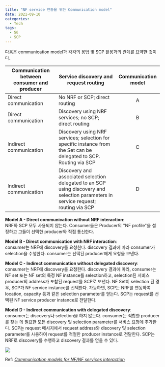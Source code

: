 ```yaml
---
title: "NF service 연동을 위한 Communication model"
date: 2021-09-10
categories:
  - Tech
tags:
  - 5G
  - SCP
---
```


다음은 communication model과 각각의 용법 및 SCP 활용과의 관계를 요약한 것이다.

|Communication between consumer and producer|Service discovery and request routing|Communication model|
|---|---|:---:|
|Direct communication|No NRF or SCP; direct routing|A|
|Direct communication|Discovery using NRF services; no SCP; direct routing|B|
|Indirect communication|Discovery using NRF services; selection for specific instance from the Set can be delegated to SCP. Routing via SCP|C|
|Indirect communication|Discovery and associated selection delegated to an SCP using discovery and selection parameters in service request; routing via SCP|D|

**Model A - Direct communication without NRF interaction**:<br>NRF와 SCP 모두 사용되지 않는다.
Consumer들은 Producer의 "NF profile"을 설정하고 그들이 선택한 producer와 직접 통신한다.

**Model B - Direct communication with NRF interaction**:<br>consumer는 NRF에 discovery를 요청한다. discovery 결과에 따라
consumer가 selection을 수행한다. consumer는 선택된 producer에게 요청을 보낸다.

**Model C - Indirect communication without delegated discovery**:<br>consumer는 NRF에 discovery를 요청한다.
discovery 결과에 따라, consumer는 NF set 또는 NF set의 특정 NF instance를 selection하고, selection된 서비스 producer의 address가 포함된 request를 SCP로 보낸다.
NF Set이 selection 된 경우, SCP가 NF service instance를 선택한다. 가능하면, SCP는 NRF를 연동하여 location, capacity 등과 같은 selection parameter를 얻는다.
SCP는 request를 선택된 NF service producer instance로 전달한다.

**Model D - Indirect communication with delegated discovery**:<br>consumer는 discovery나 selection을 하지 않는다.
consumer는 적합한 producer를 찾는 데 필요한 모든 discovery 및 selection parameter를 서비스 요청에 추가한다.
SCP는 request 메시지에서 request address와 discovery 및 selection parameter를 사용하여 request를 적절한 producer instance로 전달한다.
SCP는 NRF로 discovery를 수행하고 discovery 결과를 얻을 수 있다.

![](https://www.tech-invite.com/3m23/img/tinv-23-501-E.1-1.gif)

Ref: [_Communication models for NF/NF services interaction_](https://www.tech-invite.com/3m23/toc/tinv-3gpp-23-501_zzi.html#e-ax-E)